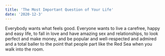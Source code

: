 ```yaml
---
title: 'The Most Important Question of Your Life'
date: '2020-12-3'
---
```

Everybody wants what feels good. Everyone wants to live a carefree, happy and easy life, to fall in love and have amazing sex and relationships, to look perfect and make money, and be popular and well-respected and admired and a total baller to the point that people part like the Red Sea when you walk into the room.
